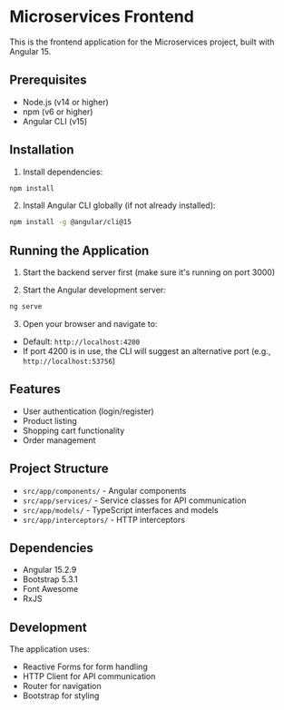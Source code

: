 # Microservices Frontend

This is the frontend application for the Microservices project, built with Angular 15.

## Prerequisites

- Node.js (v14 or higher)
- npm (v6 or higher)
- Angular CLI (v15)

## Installation

1. Install dependencies:
```bash
npm install
```

2. Install Angular CLI globally (if not already installed):
```bash
npm install -g @angular/cli@15
```

## Running the Application

1. Start the backend server first (make sure it's running on port 3000)

2. Start the Angular development server:
```bash
ng serve
```

3. Open your browser and navigate to:
- Default: `http://localhost:4200`
- If port 4200 is in use, the CLI will suggest an alternative port (e.g., `http://localhost:53756`)

## Features

- User authentication (login/register)
- Product listing
- Shopping cart functionality
- Order management

## Project Structure

- `src/app/components/` - Angular components
- `src/app/services/` - Service classes for API communication
- `src/app/models/` - TypeScript interfaces and models
- `src/app/interceptors/` - HTTP interceptors

## Dependencies

- Angular 15.2.9
- Bootstrap 5.3.1
- Font Awesome
- RxJS

## Development

The application uses:
- Reactive Forms for form handling
- HTTP Client for API communication
- Router for navigation
- Bootstrap for styling
